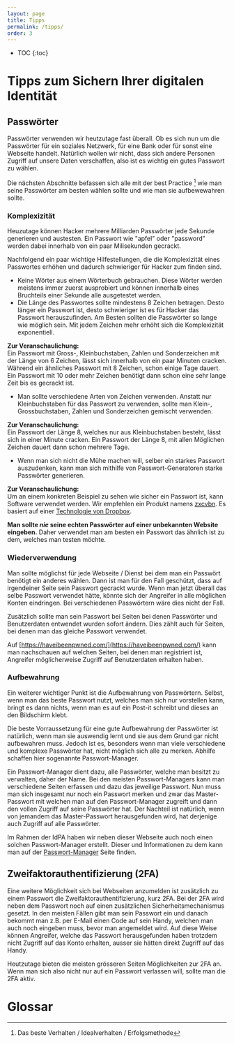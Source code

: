 ```yaml
---
layout: page
title: Tipps
permalink: /tipps/
order: 3
---
```

* TOC
{:toc}

# Tipps zum Sichern Ihrer digitalen Identität

## Passwörter
Passwörter verwenden wir heutzutage fast überall. Ob es sich nun um die Passwörter für ein soziales Netzwerk, für eine Bank oder für sonst eine Webseite handelt. Natürlich wollen wir nicht, dass sich andere Personen Zugriff auf unsere Daten verschaffen, also ist es wichtig ein gutes Passwort zu wählen.

Die nächsten Abschnitte befassen sich alle mit der best Practice [^1] wie man seine Passwörter am besten wählen sollte und wie man sie aufbewewahren sollte.

### Komplexizität
Heuzutage können Hacker mehrere Milliarden Passwörter jede Sekunde generieren und austesten. Ein Passwort wie "apfel" oder "password" werden dabei innerhalb von ein paar Milisekunden gecrackt.

Nachfolgend ein paar wichtige Hilfestellungen, die die Komplexizität eines Passwortes erhöhen und dadurch schwieriger für Hacker zum finden sind.
 - Keine Wörter aus einem Wörterbuch gebrauchen. Diese Wörter werden meistens immer zuerst ausprobiert und können innerhalb eines Bruchteils einer Sekunde alle ausgetestet werden.
 - Die Länge des Passwortes sollte mindestens 8 Zeichen betragen. Desto länger ein Passwort ist, desto schwieriger ist es für Hacker das Passwort herauszufinden. Am Besten sollten die Passwörter so lange wie möglich sein. Mit jedem Zeichen mehr erhöht sich die Komplexizität exponentiell.

 **Zur Veranschaulichung:**  
 Ein Passwort mit Gross-, Kleinbuchstaben, Zahlen und Sonderzeichen mit der Länge von 6 Zeichen, lässt sich innerhalb von ein paar Minuten cracken. Während ein ähnliches Passwort mit 8 Zeichen, schon einige Tage dauert. Ein Passwort mit 10 oder mehr Zeichen benötigt dann schon eine sehr lange Zeit bis es gecrackt ist.
 - Man sollte verschiedene Arten von Zeichen verwenden. Anstatt nur Kleinbuchstaben für das Passwort zu verwenden, sollte man Klein-, Grossbuchstaben, Zahlen und Sonderzeichen gemischt verwenden.

 **Zur Veranschaulichung:**  
 Ein Passwort der Länge 8, welches nur aus Kleinbuchstaben besteht, lässt sich in einer Minute cracken. Ein Passwort der Länge 8, mit allen Möglichen Zeichen dauert dann schon mehrere Tage.

- Wenn man sich nicht die Mühe machen will, selber ein starkes Passwort auszudenken, kann man sich mithilfe von Passwort-Generatoren starke Passwörter generieren.

 **Zur Veranschaulichung:**  
 Um an einem konkreten Beispiel zu sehen wie sicher ein Passwort ist, kann Software verwendet werden. Wir empfehlen ein Produkt namens [zxcvbn](https://www.bennish.net/password-strength-checker/). Es basiert auf einer [Technologie von Dropbox](https://blogs.dropbox.com/tech/2012/04/zxcvbn-realistic-password-strength-estimation/).

**Man sollte *nie* seine echten Passwörter auf einer unbekannten Website eingeben.** Daher verwendet man am besten ein Passwort das ähnlich ist zu dem, welches man testen möchte.

### Wiederverwendung
Man sollte möglichst für jede Webseite / Dienst bei dem man ein Passwört benötigt ein anderes wählen. Dann ist man für den Fall geschützt, dass auf irgendeiner Seite sein Passwort gecrackt wurde. Wenn man jetzt überall das selbe Passwort verwendet hätte, könnte sich der Angreifer in alle möglichen Konten eindringen. Bei verschiedenen Passwörtern wäre dies nicht der Fall.

Zusätzlich sollte man sein Passwort bei Seiten bei denen Passwörter und Benutzerdaten entwendet wurden sofort ändern. Dies zählt auch für Seiten, bei denen man das gleiche Passwort verwendet.

Auf [https://haveibeenpwned.com/](https://haveibeenpwned.com/) kann man nachschauen auf welchen Seiten, bei denen man registriert ist, Angreifer möglicherweise Zugriff auf Benutzerdaten erhalten haben.

### Aufbewahrung
Ein weiterer wichtiger Punkt ist die Aufbewahrung von Passwörtern. Selbst, wenn man das beste Passwort nutzt, welches man sich nur vorstellen kann, bringt es dann nichts, wenn man es auf ein Post-it schreibt und dieses an den Bildschirm klebt.

Die beste Vorraussetzung für eine gute Aufbewahrung der Passwörter ist natürlich, wenn man sie auswendig lernt und sie aus dem Grund gar nicht aufbewahren muss. Jedoch ist es, besonders wenn man viele verschiedene und komplexe Passwörter hat, nicht möglich sich alle zu merken. Abhilfe schaffen hier sogenannte Passwort-Manager.

Ein Passwort-Manager dient dazu, alle Passwörter, welche man besitzt zu verwalten, daher der Name. Bei den meisten Passwort-Managers kann man verschiedene Seiten erfassen und dazu das jeweilige Passwort. Nun muss man sich insgesamt nur noch ein Passwort merken und zwar das Master-Passwort mit welchen man auf den Passwort-Manager zugreift und dann den vollen Zugriff auf seine Passwörter hat. Der Nachteil ist natürlich, wenn von jemandem das Master-Passwort herausgefunden wird, hat derjenige auch Zugriff auf alle Passwörter.

Im Rahmen der IdPA haben wir neben dieser Webseite auch noch einen solchen Passwort-Manager erstellt. Dieser und Informationen zu dem kann man auf der [Passwort-Manager](/passmanager/passwort-manager) Seite finden.

## Zweifaktorauthentifizierung (2FA)
Eine weitere Möglichkeit sich bei Webseiten anzumelden ist zusätzlich zu einem Passwort die Zweifaktorauthentifizierung, kurz 2FA. Bei der 2FA wird neben dem Passwort noch auf einen zusätzlichen Sicherheitsmechanismus gesetzt. In den meisten Fällen gibt man sein Passwort ein und danach bekommt man z.B. per E-Mail einen Code auf sein Handy, welchen man auch noch eingeben muss, bevor man angemeldet wird. Auf diese Weise können Angreifer, welche das Passwort herausgefunden haben trotzdem nicht Zugriff auf das Konto erhalten, ausser sie hätten direkt Zugriff auf das Handy.

Heutzutage bieten die meisten grösseren Seiten Möglichkeiten zur 2FA an. Wenn man sich also nicht nur auf ein Passwort verlassen will, sollte man die 2FA aktiv.

# Glossar

[^1]: Das beste Verhalten / Idealverhalten / Erfolgsmethode

